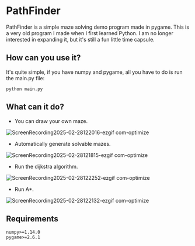 # PathFinder
PathFinder is a simple maze solving demo program made in pygame. This is a very old program I made when I first learned Python. I am no longer interested in expanding it, but it's still a fun little time capsule.

## How can you use it?
It's quite simple, if you have numpy and pygame, all you have to do is run the main.py file:

```
python main.py
```
## What can it do?
- You can draw your own maze.

![ScreenRecording2025-02-28122016-ezgif com-optimize](https://github.com/user-attachments/assets/b4742e58-385a-4c8c-9daf-c4fbcd272c23)

- Automatically generate solvable mazes.

![ScreenRecording2025-02-28121815-ezgif com-optimize](https://github.com/user-attachments/assets/1e21bdd7-a31d-4818-804d-968b9cea4702)

- Run the dijkstra algorithm.

![ScreenRecording2025-02-28122252-ezgif com-optimize](https://github.com/user-attachments/assets/516fbcf9-55e8-4007-9e59-fb7db085f7ff)

- Run A*.
  
![ScreenRecording2025-02-28122132-ezgif com-optimize](https://github.com/user-attachments/assets/13a6bc05-e855-432c-87ae-b7ee280f1c64)

## Requirements
```
numpy>=1.14.0
pygame>=2.6.1
```
